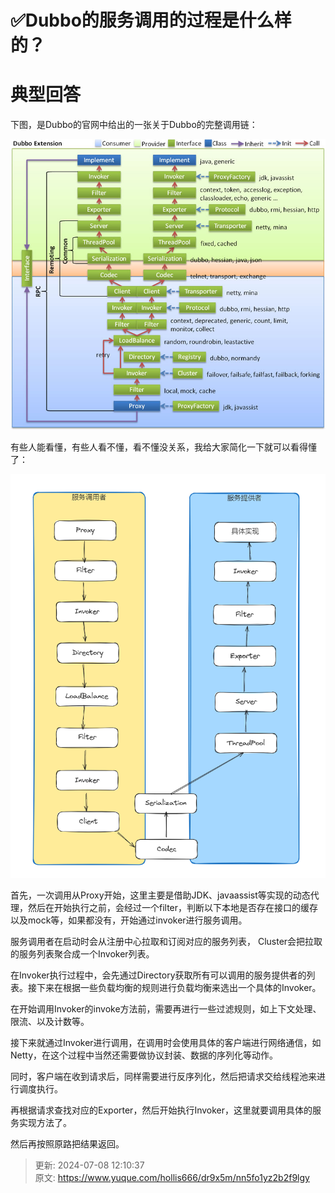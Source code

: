# ✅Dubbo的服务调用的过程是什么样的？

# 典型回答


下图，是Dubbo的官网中给出的一张关于Dubbo的完整调用链：



![1707629223479-ac4d4b09-b66a-4608-bc4c-564146a4950a.jpeg](./img/W39f27zTpgmdBlFF/1707629223479-ac4d4b09-b66a-4608-bc4c-564146a4950a-182182.jpeg)



有些人能看懂，有些人看不懂，看不懂没关系，我给大家简化一下就可以看得懂了：



![1707633108959-142d1d14-4d88-470d-a0e8-5b6bd4016145.png](./img/W39f27zTpgmdBlFF/1707633108959-142d1d14-4d88-470d-a0e8-5b6bd4016145-010485.png)



首先，一次调用从Proxy开始，这里主要是借助JDK、javaassist等实现的动态代理，然后在开始执行之前，会经过一个filter，判断以下本地是否存在接口的缓存以及mock等，如果都没有，开始通过invoker进行服务调用。



服务调用者在启动时会从注册中心拉取和订阅对应的服务列表， Cluster会把拉取的服务列表聚合成一个Invoker列表。



在Invoker执行过程中，会先通过Directory获取所有可以调用的服务提供者的列表。接下来在根据一些负载均衡的规则进行负载均衡来选出一个具体的Invoker。



在开始调用Invoker的invoke方法前，需要再进行一些过滤规则，如上下文处理、限流、以及计数等。



接下来就通过Invoker进行调用，在调用时会使用具体的客户端进行网络通信，如Netty，在这个过程中当然还需要做协议封装、数据的序列化等动作。



同时，客户端在收到请求后，同样需要进行反序列化，然后把请求交给线程池来进行调度执行。



再根据请求查找对应的Exporter，然后开始执行Invoker，这里就要调用具体的服务实现方法了。



然后再按照原路把结果返回。



> 更新: 2024-07-08 12:10:37  
> 原文: <https://www.yuque.com/hollis666/dr9x5m/nn5fo1yz2b2f9lgy>